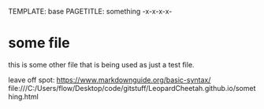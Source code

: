 TEMPLATE: base
PAGETITLE: something
-x-x-x-x-

# some file

this is some other file that is being used as just a test file.

leave off spot: https://www.markdownguide.org/basic-syntax/
file:///C:/Users/flow/Desktop/code/gitstuff/LeopardCheetah.github.io/something.html